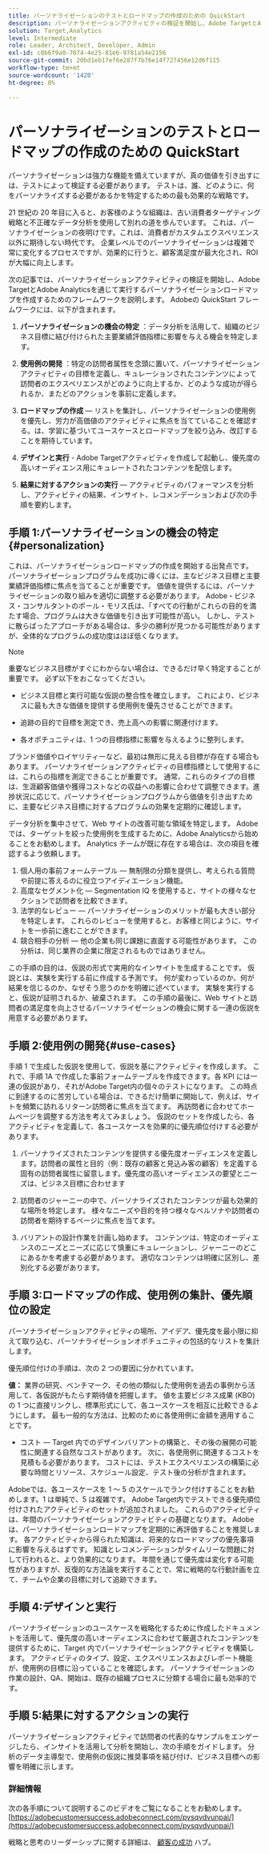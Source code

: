 ```yaml
---
title: パーソナライゼーションのテストとロードマップの作成のための QuickStart
description: パーソナライゼーションアクティビティの検証を開始し、Adobe TargetとAdobe Analyticsを通じて実行するパーソナライゼーションロードマップを作成するために使用できるフレームワークについて説明します。
solution: Target,Analytics
level: Intermediate
role: Leader, Architect, Developer, Admin
exl-id: c0b6f9a0-7074-4e25-81e6-9781a54e2156
source-git-commit: 20bd1eb17ef6e287f7b76e14f727456e12d6f115
workflow-type: tm+mt
source-wordcount: '1420'
ht-degree: 0%

---
```


# パーソナライゼーションのテストとロードマップの作成のための QuickStart

パーソナライゼーションは強力な機能を備えていますが、真の価値を引き出すには、テストによって検証する必要があります。 テストは、誰、どのように、何をパーソナライズする必要があるかを特定するための最も効果的な戦略です。

21 世紀の 20 年目に入ると、お客様のような組織は、古い消費者ターゲティング戦略と不正確なデータ分析を使用して別れの道を歩んでいます。 これは、パーソナライゼーションの夜明けです。これは、消費者がカスタムエクスペリエンス以外に期待しない時代です。 企業レベルでのパーソナライゼーションは複雑で常に変化するプロセスですが、効果的に行うと、顧客満足度が最大化され、ROI が大幅に向上します。

次の記事では、パーソナライゼーションアクティビティの検証を開始し、Adobe TargetとAdobe Analyticsを通じて実行するパーソナライゼーションロードマップを作成するためのフレームワークを説明します。 Adobeの QuickStart フレームワークには、以下が含まれます。

1. **パーソナライゼーションの機会の特定** ：データ分析を活用して、組織のビジネス目標に結び付けられた主要業績評価指標に影響を与える機会を特定します。

1. **使用例の開発** ：特定の訪問者属性を念頭に置いて、パーソナライゼーションアクティビティの目標を定義し、キュレーションされたコンテンツによって訪問者のエクスペリエンスがどのように向上するか、どのような成功が得られるか、またどのアクションを事前に定義します。

1. **ロードマップの作成**  — リストを集計し、パーソナライゼーションの使用例を優先し、労力が高価値のアクティビティに焦点を当てていることを確認する。は、学習に基づいてユースケースとロードマップを絞り込み、改訂することを期待しています。

1. **デザインと実行** - Adobe Targetアクティビティを作成して起動し、優先度の高いオーディエンス用にキュレートされたコンテンツを配信します。

1. **結果に対するアクションの実行**  — アクティビティのパフォーマンスを分析し、アクティビティの結果、インサイト、レコメンデーションおよび次の手順を要約します。

## 手順 1:パーソナライゼーションの機会の特定{#personalization}

これは、パーソナライゼーションロードマップの作成を開始する出発点です。 パーソナライゼーションプログラムを成功に導くには、主なビジネス目標と主要業績評価指標に焦点を当てることが重要です。 価値を提供するには、パーソナライゼーションの取り組みを適切に調整する必要があります。 Adobe・ビジネス・コンサルタントのポール・モリス氏は、「すべての行動がこれらの目的を満たす場合、プログラムは大きな価値を引き出す可能性が高い。 しかし、テストに散らばったアプローチがある場合は、多少の勝利が見つかる可能性がありますが、全体的なプログラムの成功度はほぼ低くなります。

>[!NOTE]
>
>重要なビジネス目標がすぐにわからない場合は、できるだけ早く特定することが重要です。 必ず以下をおこなってください。


* ビジネス目標と実行可能な仮説の整合性を確立します。 これにより、ビジネスに最も大きな価値を提供する使用例を優先させることができます。

* 追跡の目的で目標を測定でき、売上高への影響に関連付けます。

* 各オポチュニティは、1 つの目標指標に影響を与えるように整列します。

ブランド価値やロイヤリティーなど、最初は無形に見える目標が存在する場合もあります。 パーソナライゼーションアクティビティの目標指標として使用するには、これらの指標を測定できることが重要です。 通常、これらのタイプの目標は、生涯顧客価値や獲得コストなどの収益への影響に合わせて調整できます。進捗状況に応じて、パーソナライゼーションプログラムから価値を引き出すために、主要なビジネス目標に対するプログラムの効果を定期的に確認します。

データ分析を集中させて、Web サイトの改善可能な領域を特定します。 Adobeでは、ターゲットを絞った使用例を生成するために、Adobe Analyticsから始めることをお勧めします。 Analytics チームが既に存在する場合は、次の項目を確認するよう依頼します。

1. 個人用の事前フォームテーブル — 無制限の分類を提供し、考えられる質問や前提に答えるのに役立つアイディエーション機能。
1. 高度なセグメント化 — Segmentation IQ を使用すると、サイトの様々なセクションで訪問者を比較できます。
1. 法学的なレビュー — パーソナライゼーションのメリットが最も大きい部分を特定します。 これらのレビューを使用すると、お客様と同じように、サイトを一歩前に進むことができます。
1. 競合相手の分析 — 他の企業も同じ課題に直面する可能性があります。 この分析は、同じ業界の企業に限定されるものではありません。

この手順の目的は、仮説の形式で実用的なインサイトを生成することです。 仮説とは、実験を実行する前に作成する予測です。 何が変わっているのか、何が結果を信じるのか、なぜそう思うのかを明確に述べています。 実験を実行すると、仮説が証明されるか、破棄されます。 この手順の最後に、Web サイトと訪問者の満足度を向上させるパーソナライゼーションの機会に関する一連の仮説を用意する必要があります。

## 手順 2:使用例の開発{#use-cases}

手順 1 で生成した仮説を使用して、仮説を基にアクティビティを作成します。 これで、手順 1A で作成した事前フォームテーブルを作成できます。各 KPI には一連の仮説があり、それがAdobe Target内の個々のテストになります。 この時点に到達するのに苦労している場合は、できるだけ簡単に開始して、例えば、サイトを頻繁に訪れるリターン訪問者に焦点を当てます。 再訪問者に合わせてホームページを調整する方法を考えてみましょう。 仮説のセットを作成したら、各アクティビティを定義して、各ユースケースを効果的に優先順位付けする必要があります。

1. パーソナライズされたコンテンツを提供する優先度オーディエンスを定義します。訪問者の属性と目的（例：既存の顧客と見込み客の顧客）を定義する固有の訪問者属性に留意します。優先度の高いオーディエンスの要望とニーズは、ビジネス目標に合わせます

1. 訪問者のジャーニーの中で、パーソナライズされたコンテンツが最も効果的な場所を特定します。 様々なニーズや目的を持つ様々なペルソナや訪問者の訪問者を期待するページに焦点を当てます。

1. バリアントの設計作業を計画し始めます。 コンテンツは、特定のオーディエンスのニーズとニーズに応じて慎重にキュレーションし、ジャーニーのどこにあるかを考慮する必要があります。 適切なコンテンツは明確に区別し、差別化する必要があります。

## 手順 3:ロードマップの作成、使用例の集計、優先順位の設定

パーソナライゼーションアクティビティの場所、アイデア、優先度を最小限に抑えて取り込む、パーソナライゼーションオポチュニティの包括的なリストを集計します。

優先順位付けの手順は、次の 2 つの要因に分かれています。

**値：** 業界の研究、ベンチマーク、その他の類似した使用例を過去の事例から活用して、各仮説がもたらす期待値を把握します。 値を主要ビジネス成果 (KBO) の 1 つに直接リンクし、標準形式にして、各ユースケースを相互に比較できるようにします。 最も一般的な方法は、比較のために各使用例に金額を適用することです。

* コスト — Target 内でのデザインバリアントの構築と、その後の展開の可能性に関連する自然なコストがあります。 次に、各使用例に関連するコストを見積もる必要があります。 コストには、テストエクスペリエンスの構築に必要な時間とリソース、スケジュール設定、テスト後の分析が含まれます。

Adobeでは、各ユースケースを 1 ～ 5 のスケールでランク付けすることをお勧めします。1 は単純で、5 は複雑です。 Adobe Target内でテストできる優先順位付けされたアクティビティのセットが追加されました。 これらのアクティビティは、年間のパーソナライゼーションアクティビティの基礎となります。 Adobeは、パーソナライゼーションロードマップを定期的に再評価することを推奨します。 各アクティビティから得られた知識は、将来的なロードマップの優先事項に影響を与えるはずです。 知識とレコメンデーションがタイムリーな問題に対して行われると、より効果的になります。 年間を通じて優先度は変化する可能性がありますが、反復的な方法論を実行することで、常に戦略的な行動計画を立て、チームや企業の目標に対して追跡できます。

## 手順 4:デザインと実行

パーソナライゼーションのユースケースを戦略化するために作成したドキュメントを活用して、優先度の高いオーディエンスに合わせて厳選されたコンテンツを提供するために、Target 内でパーソナライゼーションアクティビティを構築します。 アクティビティのタイプ、設定、エクスペリエンスおよびレポート機能が、使用例の目標に沿っていることを確認します。 パーソナライゼーションの作業の設計、QA、開始は、既存の組織プロセスに分類する場合に最も効率的です。

## 手順 5:結果に対するアクションの実行

パーソナライゼーションアクティビティで訪問者の代表的なサンプルをエンゲージしたら、インサイトを活用して分析を開始し、次の手順をガイドします。 分析のデータ主導型で、使用例の仮説に推奨事項を結び付け、ビジネス目標への影響を明確に示します。

### 詳細情報

次の各手順について説明するこのビデオをご覧になることをお勧めします。 [https://adobecustomersuccess.adobeconnect.com/pvsqvdvunpai/](https://adobecustomersuccess.adobeconnect.com/pvsqvdvunpai/)

戦略と思考のリーダーシップに関する詳細は、 [顧客の成功](https://experienceleague.adobe.com/docs/customer-success/customer-success/overview.html) ハブ。